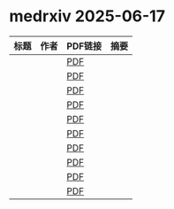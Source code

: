 # medrxiv 2025-06-17

| 标题 | 作者 | PDF链接 |  摘要 |
|------|------|--------|------|
|  |  | [PDF](https://doi.org/10.1101/2025.02.28.25323068) |  |
|  |  | [PDF](https://doi.org/10.1101/2025.03.25.25324636) |  |
|  |  | [PDF](https://doi.org/10.1101/2024.04.17.24305755) |  |
|  |  | [PDF](https://doi.org/10.1101/2025.06.07.25328955) |  |
|  |  | [PDF](https://doi.org/10.1101/2025.06.13.25329291) |  |
|  |  | [PDF](https://doi.org/10.1101/2025.03.12.25323386) |  |
|  |  | [PDF](https://doi.org/10.1101/2025.06.13.25329612) |  |
|  |  | [PDF](https://doi.org/10.1101/2025.06.13.25329614) |  |
|  |  | [PDF](https://doi.org/10.1101/2025.06.07.25328955) |  |
|  |  | [PDF](https://doi.org/10.1101/2025.06.14.25328971) |  |
